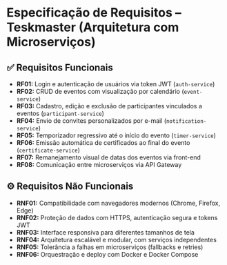 # Especificação de Requisitos – Teskmaster (Arquitetura com Microserviços)

## ✅ Requisitos Funcionais

- **RF01:** Login e autenticação de usuários via token JWT (`auth-service`)
- **RF02:** CRUD de eventos com visualização por calendário (`event-service`)
- **RF03:** Cadastro, edição e exclusão de participantes vinculados a eventos (`participant-service`)
- **RF04:** Envio de convites personalizados por e-mail (`notification-service`)
- **RF05:** Temporizador regressivo até o início do evento (`timer-service`)
- **RF06:** Emissão automática de certificados ao final do evento (`certificate-service`)
- **RF07:** Remanejamento visual de datas dos eventos via front-end
- **RF08:** Comunicação entre microserviços via API Gateway

## ⚙️ Requisitos Não Funcionais

- **RNF01:** Compatibilidade com navegadores modernos (Chrome, Firefox, Edge)
- **RNF02:** Proteção de dados com HTTPS, autenticação segura e tokens JWT
- **RNF03:** Interface responsiva para diferentes tamanhos de tela
- **RNF04:** Arquitetura escalável e modular, com serviços independentes
- **RNF05:** Tolerância a falhas em microserviços (fallbacks e retries)
- **RNF06:** Orquestração e deploy com Docker e Docker Compose
